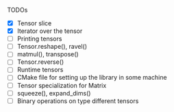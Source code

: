 TODOs
- [x] Tensor slice
- [x] Iterator over the tensor
- [ ] Printing tensors
- [ ] Tensor.reshape(), ravel()
- [ ] matmul(), transpose()
- [ ] Tensor.reverse() 
- [ ] Runtime tensors
- [ ] CMake file for setting up the library in some machine
- [ ] Tensor specialization for Matrix
- [ ] squeeze(), expand_dims()
- [ ] Binary operations on type different tensors